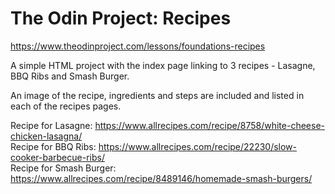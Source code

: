 # The Odin Project: Recipes

https://www.theodinproject.com/lessons/foundations-recipes

A simple HTML project with the index page linking to 3 recipes - Lasagne, BBQ Ribs and Smash Burger.  

An image of the recipe, ingredients and steps are included and listed in each of the recipes pages.  

Recipe for Lasagne: https://www.allrecipes.com/recipe/8758/white-cheese-chicken-lasagna/  
Recipe for BBQ Ribs: https://www.allrecipes.com/recipe/22230/slow-cooker-barbecue-ribs/  
Recipe for Smash Burger: https://www.allrecipes.com/recipe/8489146/homemade-smash-burgers/